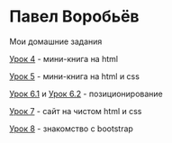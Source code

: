 

# Павел Воробьёв

Мои домашние задания

[Урок 4](https://pavelvorobev.github.io/lesson_4/) - мини-книга на html

[Урок 5](https://pavelvorobev.github.io/lesson_5/) - мини-книга на html и css

[Урок 6.1](https://pavelvorobev.github.io/lesson_6.1/) и [Урок 6.2](https://pavelvorobev.github.io/lesson_6.2/) - позиционирование

[Урок 7](https://pavelvorobev.github.io/lesson_7/) - сайт на чистом html и css

[Урок 8](https://pavelvorobev.github.io/lesson_8/) - знакомство с bootstrap


